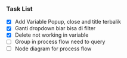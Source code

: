 ### Task List
* [X] Add Variable Popup, close and title terbalik
* [X] Ganti dropdown biar bisa di filter
* [X] Delete not working in variable
* [ ] Group in process flow need to query
* [ ] Node diagram for process flow
